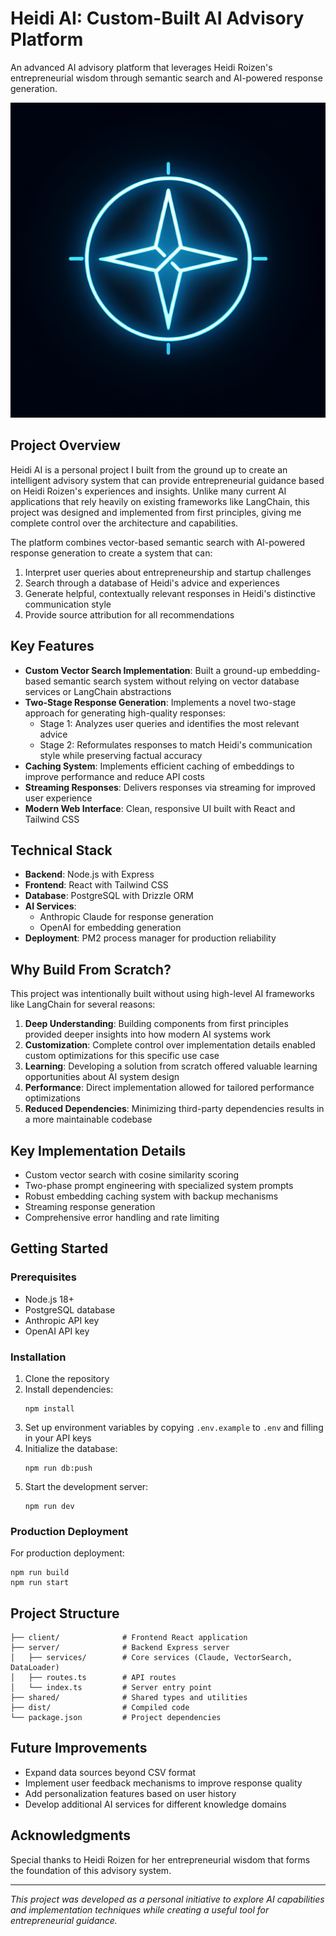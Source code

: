# Heidi AI: Custom-Built AI Advisory Platform

An advanced AI advisory platform that leverages Heidi Roizen's entrepreneurial wisdom through semantic search and AI-powered response generation.

![Heidi AI](generated-icon.png)

## Project Overview

Heidi AI is a personal project I built from the ground up to create an intelligent advisory system that can provide entrepreneurial guidance based on Heidi Roizen's experiences and insights. Unlike many current AI applications that rely heavily on existing frameworks like LangChain, this project was designed and implemented from first principles, giving me complete control over the architecture and capabilities.

The platform combines vector-based semantic search with AI-powered response generation to create a system that can:

1. Interpret user queries about entrepreneurship and startup challenges
2. Search through a database of Heidi's advice and experiences
3. Generate helpful, contextually relevant responses in Heidi's distinctive communication style
4. Provide source attribution for all recommendations

## Key Features

- **Custom Vector Search Implementation**: Built a ground-up embedding-based semantic search system without relying on vector database services or LangChain abstractions
- **Two-Stage Response Generation**: Implements a novel two-stage approach for generating high-quality responses:
  - Stage 1: Analyzes user queries and identifies the most relevant advice
  - Stage 2: Reformulates responses to match Heidi's communication style while preserving factual accuracy
- **Caching System**: Implements efficient caching of embeddings to improve performance and reduce API costs
- **Streaming Responses**: Delivers responses via streaming for improved user experience
- **Modern Web Interface**: Clean, responsive UI built with React and Tailwind CSS

## Technical Stack

- **Backend**: Node.js with Express
- **Frontend**: React with Tailwind CSS
- **Database**: PostgreSQL with Drizzle ORM
- **AI Services**: 
  - Anthropic Claude for response generation
  - OpenAI for embedding generation
- **Deployment**: PM2 process manager for production reliability

## Why Build From Scratch?

This project was intentionally built without using high-level AI frameworks like LangChain for several reasons:

1. **Deep Understanding**: Building components from first principles provided deeper insights into how modern AI systems work
2. **Customization**: Complete control over implementation details enabled custom optimizations for this specific use case
3. **Learning**: Developing a solution from scratch offered valuable learning opportunities about AI system design
4. **Performance**: Direct implementation allowed for tailored performance optimizations
5. **Reduced Dependencies**: Minimizing third-party dependencies results in a more maintainable codebase

## Key Implementation Details

- Custom vector search with cosine similarity scoring
- Two-phase prompt engineering with specialized system prompts
- Robust embedding caching system with backup mechanisms
- Streaming response generation
- Comprehensive error handling and rate limiting

## Getting Started

### Prerequisites

- Node.js 18+
- PostgreSQL database
- Anthropic API key
- OpenAI API key

### Installation

1. Clone the repository
2. Install dependencies:
   ```
   npm install
   ```
3. Set up environment variables by copying `.env.example` to `.env` and filling in your API keys
4. Initialize the database:
   ```
   npm run db:push
   ```
5. Start the development server:
   ```
   npm run dev
   ```

### Production Deployment

For production deployment:

```
npm run build
npm run start
```

## Project Structure

```
├── client/              # Frontend React application
├── server/              # Backend Express server
│   ├── services/        # Core services (Claude, VectorSearch, DataLoader)
│   ├── routes.ts        # API routes
│   └── index.ts         # Server entry point
├── shared/              # Shared types and utilities
├── dist/                # Compiled code
└── package.json         # Project dependencies
```

## Future Improvements

- Expand data sources beyond CSV format
- Implement user feedback mechanisms to improve response quality
- Add personalization features based on user history
- Develop additional AI services for different knowledge domains

## Acknowledgments

Special thanks to Heidi Roizen for her entrepreneurial wisdom that forms the foundation of this advisory system.

---

*This project was developed as a personal initiative to explore AI capabilities and implementation techniques while creating a useful tool for entrepreneurial guidance.* 